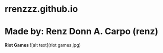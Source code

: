 # rrenzzz.github.io
# Made by: Renz Donn A. Carpo (renz)
**Riot Games**
![alt text](riot games.jpg)

